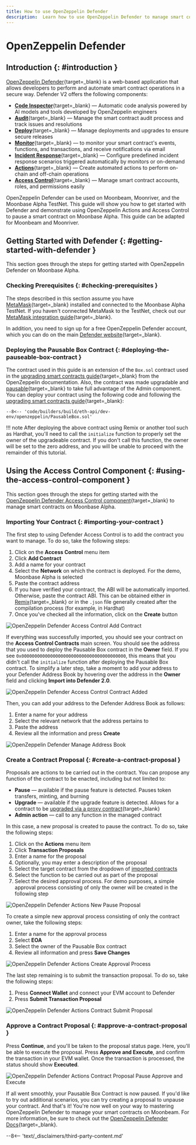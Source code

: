 ```yaml
---
title: How to use OpenZeppelin Defender
description:  Learn how to use OpenZeppelin Defender to manage smart contracts securely on Moonbeam, thanks to its Ethereum compatibility features
---
```


# OpenZeppelin Defender

## Introduction {: #introduction }

[OpenZeppelin Defender](https://docs.openzeppelin.com/defender){target=\_blank} is a web-based application that allows developers to perform and automate smart contract operations in a secure way. Defender V2 offers the following components:

 - [**Code Inspector**](https://defender.openzeppelin.com/v2/#/code){target=\_blank} — Automatic code analysis powered by AI models and tools developed by OpenZeppelin engineers
 - [**Audit**](https://defender.openzeppelin.com/v2/#/audit){target=\_blank} — Manage the smart contract audit process and track issues and resolutions
 - [**Deploy**](https://defender.openzeppelin.com/v2/#/deploy){target=\_blank} — Manage deployments and upgrades to ensure secure releases
 - [**Monitor**](https://defender.openzeppelin.com/v2/#/monitor){target=\_blank} — to monitor your smart contract's events, functions, and transactions, and receive notifications via email
 - [**Incident Response**](https://defender.openzeppelin.com/v2/#/incident-response){target=\_blank} — Configure predefined incident response scenarios triggered automatically by monitors or on-demand
 - [**Actions**](https://defender.openzeppelin.com/v2/#/actions/automatic){target=\_blank} — Create automated actions to perform on-chain and off-chain operations
 - [**Access Control**](https://defender.openzeppelin.com/v2/#/access-control/contracts){target=\_blank} — Manage smart contract accounts, roles, and permissions easily


OpenZeppelin Defender can be used on Moonbeam, Moonriver, and the Moonbase Alpha TestNet. This guide will show you how to get started with Defender and demonstrate using OpenZeppelin Actions and Access Control to pause a smart contract on Moonbase Alpha. This guide can be adapted for Moonbeam and Moonriver.

## Getting Started with Defender {: #getting-started-with-defender }

This section goes through the steps for getting started with OpenZeppelin Defender on Moonbase Alpha.

### Checking Prerequisites {: #checking-prerequisites }

The steps described in this section assume you have [MetaMask](https://metamask.io){target=\_blank} installed and connected to the Moonbase Alpha TestNet. If you haven't connected MetaMask to the TestNet, check out our [MetaMask integration guide](/tokens/connect/metamask){target=\_blank}.

In addition, you need to sign up for a free OpenZeppelin Defender account, which you can do on the main [Defender website](https://defender.openzeppelin.com/v2/#/overview){target=\_blank}.

### Deploying the Pausable Box Contract {: #deploying-the-pauseable-box-contract }

The contract used in this guide is an extension of the `Box.sol` contract used in the [upgrading smart contracts guide](https://docs.openzeppelin.com/learn/upgrading-smart-contracts){target=\_blank} from the OpenZeppelin documentation. Also, the contract was made upgradable and [pausable](https://docs.openzeppelin.com/contracts/4.x/api/security#Pausable){target=\_blank} to take full advantage of the Admin component. You can deploy your contract using the following code and following the [upgrading smart contracts guide](https://docs.openzeppelin.com/learn/upgrading-smart-contracts){target=\_blank}:

```solidity
--8<-- 'code/builders/build/eth-api/dev-env/openzeppelin/PausableBox.sol'
```

!!! note
    After deploying the above contract using Remix or another tool such as Hardhat, you'll need to call the `initialize` function to properly set the owner of the upgradeable contract. If you don't call this function, the owner will be set to the zero address, and you will be unable to proceed with the remainder of this tutorial.

## Using the Access Control Component {: #using-the-access-control-component }

This section goes through the steps for getting started with the [OpenZeppelin Defender Access Control component](https://defender.openzeppelin.com/v2/#/access-control/contracts){target=\_blank} to manage smart contracts on Moonbase Alpha.

### Importing Your Contract {: #importing-your-contract }

The first step to using Defender Access Control is to add the contract you want to manage. To do so, take the following steps:

 1. Click on the **Access Control** menu item
 2. Click **Add Contract**
 3. Add a name for your contract
 4. Select the **Network** on which the contract is deployed. For the demo, Moonbase Alpha is selected
 5. Paste the contract address
 6. If you have verified your contract, the ABI will be automatically imported. Otherwise, paste the contract ABI. This can be obtained either in [Remix](https://remix.ethereum.org){target=\_blank} or in the `.json` file generally created after the compilation process (for example, in Hardhat)
 7. Once you've checked all the information, click on the **Create** button

![OpenZeppelin Defender Access Control Add Contract](/images/builders/build/eth-api/dev-env/openzeppelin/defender/new/oz-defender-1.webp)

If everything was successfully imported, you should see your contract on the **Access Control Contracts** main screen. You should see the address that you used to deploy the Pausable Box contract in the **Owner** field. If you see `0x0000000000000000000000000000000000000000`, this means that you didn't call the `initialize` function after deploying the Pausable Box contract. To simplify a later step, take a moment to add your address to your Defender Address Book by hovering over the address in the **Owner** field and clicking **Import into Defender 2.0**.  

![OpenZeppelin Defender Access Control Contract Added](/images/builders/build/eth-api/dev-env/openzeppelin/defender/new/oz-defender-2.webp)

Then, you can add your address to the Defender Address Book as follows: 

1. Enter a name for your address
2. Select the relevant network that the address pertains to
3. Paste the address
4. Review all the information and press **Create**

![OpenZeppelin Defender Manage Address Book](/images/builders/build/eth-api/dev-env/openzeppelin/defender/new/oz-defender-3.webp)

### Create a Contract Proposal {: #create-a-contract-proposal }

Proposals are actions to be carried out in the contract. You can propose any function of the contract to be enacted, including but not limited to:

- **Pause** — available if the pause feature is detected. Pauses token transfers, minting, and burning
- **Upgrade** — available if the upgrade feature is detected. Allows for a contract to be [upgraded via a proxy contract](https://docs.openzeppelin.com/learn/upgrading-smart-contracts){target=\_blank}
- **Admin action** — call to any function in the managed contract

In this case, a new proposal is created to pause the contract. To do so, take the following steps:

 1. Click on the **Actions** menu item 
 2. Click **Transaction Proposals**
 3. Enter a name for the proposal
 4. Optionally, you may enter a description of the proposal
 5. Select the target contract from the dropdown of [imported contracts](#importing-your-contract)
 6. Select the function to be carried out as part of the proposal
 7. Select the desired approval process. For demo purposes, a simple approval process consisting of only the owner will be created in the following step 

![OpenZeppelin Defender Actions New Pause Proposal](/images/builders/build/eth-api/dev-env/openzeppelin/defender/new/oz-defender-4.webp)

To create a simple new approval process consisting of only the contract owner, take the following steps:

 1. Enter a name for the approval process
 2. Select **EOA**
 3. Select the owner of the Pausable Box contract
 4. Review all information and press **Save Changes**

![OpenZeppelin Defender Actions Create Approval Process](/images/builders/build/eth-api/dev-env/openzeppelin/defender/new/oz-defender-5.webp)

The last step remaining is to submit the transaction proposal. To do so, take the following steps:

1. Press **Connect Wallet** and connect your EVM account to Defender
2. Press **Submit Transaction Proposal**

![OpenZeppelin Defender Actions Contract Submit Proposal](/images/builders/build/eth-api/dev-env/openzeppelin/defender/new/oz-defender-6.webp)


### Approve a Contract Proposal {: #approve-a-contract-proposal }

Press **Continue**, and you'll be taken to the proposal status page. Here, you'll be able to execute the proposal. Press **Approve and Execute**, and confirm the transaction in your EVM wallet. Once the transaction is processed, the status should show **Executed**.

![OpenZeppelin Defender Actions Contract Proposal Pause Approve and Execute](/images/builders/build/eth-api/dev-env/openzeppelin/defender/new/oz-defender-7.webp)

If all went smoothly, your Pausable Box Contract is now paused. If you'd like to try out additional scenarios, you can try creating a proposal to unpause your contract. And that's it! You're now well on your way to mastering OpenZeppelin Defender to manage your smart contracts on Moonbeam. For more information, be sure to check out the [OpenZeppelin Defender Docs](https://docs.openzeppelin.com/defender/v2){target=\_blank}. 

--8<-- 'text/_disclaimers/third-party-content.md'